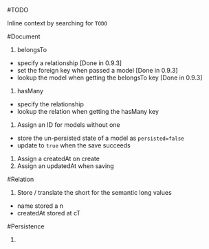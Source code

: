 #TODO

Inline context by searching for `TODO`

#Document

1. belongsTo
 - specify a relationship [Done in 0.9.3]
 - set the foreign key when passed a model [Done in 0.9.3]
 - lookup the model when getting the belongsTo key [Done in 0.9.3]

1. hasMany
 - specify the relationship
 - lookup the relation when getting the hasMany key

1. Assign an ID for models without one
 - store the un-persisted state of a model as `persisted=false`
 - update to `true` when the save succeeds

1. Assign a createdAt on create
1. Assign an updatedAt when saving

#Relation

1. Store / translate the short for the semantic long values
 - name stored a n
 - createdAt stored at cT

#Persistence

1.
